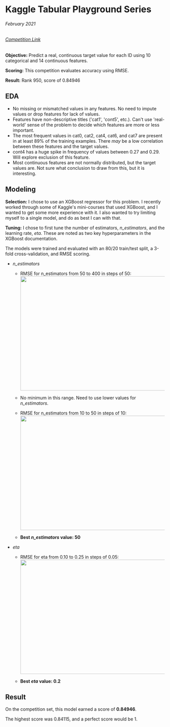 # Kaggle Tabular Playground Series
###### February 2021
###### [Competition Link](https://www.kaggle.com/c/tabular-playground-series-feb-2021)

**Objective:** Predict a real, continuous target value for each ID using 10 categorical and 14 continuous features.

**Scoring:** This competition evaluates accuracy using RMSE.

**Result:** Rank 950, score of 0.84946

## EDA

* No missing or mismatched values in any features. No need to impute values or drop features for lack of values.
* Features have non-descriptive titles ('cat1', 'cont5', etc.). Can't use 'real-world' sense of the problem to decide which features are more or less important.
* The most frequent values in cat0, cat2, cat4, cat6, and cat7 are present in at least 89% of the training examples. There *may* be a low correlation between these features and the target values.
* cont4 has a huge spike in frequency of values between 0.27 and 0.29. Will explore exclusion of this feature.
* Most continuous features are not normally distributed, but the target values are. Not sure what conclusion to draw from this, but it is interesting.

## Modeling

**Selection:** I chose to use an XGBoost regressor for this problem. I recently worked through some of Kaggle's mini-courses that used XGBoost,
and I wanted to get some more experience with it. I also wanted to try limiting myself to a single model, and do as best I can with that.

**Tuning:** I chose to first tune the number of estimators, *n_estimators*, and the learning rate, *eta*.
These are noted as two key hyperparameters in the XGBoost documentation.

The models were trained and evaluated with an 80/20 train/test split, a 3-fold cross-validation, and RMSE scoring.

* *n_estimators*
  * RMSE for n_estimators from 50 to 400 in steps of 50: <a href="url"><img src="https://raw.githubusercontent.com/krmatt/ML-Projects/master/Kaggle/Playground%2021.2/Models/XGB%20n_estimators%2050_450_50.png" align="center" height="360" width="480" ></a>

  * No minimum in this range. Need to use lower values for *n_estimators*.

  * RMSE for n_estimators from 10 to 50 in steps of 10: <a href="url"><img src="https://raw.githubusercontent.com/krmatt/ML-Projects/master/Kaggle/Playground%2021.2/Models/XGB%20n_estimators%2010_60_10.png" align="center" height="360" width="480" ></a>
  
  * **Best *n_estimators* value: 50**

* *eta*
  
  * RMSE for eta from 0.10 to 0.25 in steps of 0.05: <a href="url"><img src="https://raw.githubusercontent.com/krmatt/ML-Projects/master/Kaggle/Playground%2021.2/Models/XGB%20eta%200.10_0.30_0.05.png" align="center" height="360" width="480" ></a>
  
  * **Best *eta* value: 0.2**

## Result

On the competition set, this model earned a score of **0.84946**.

The highest score was 0.84115, and a perfect score would be 1.
